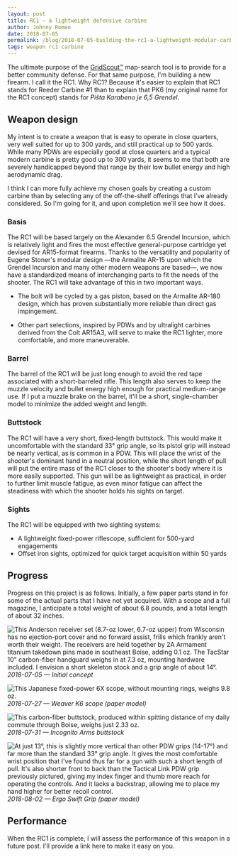 ```yaml
---
layout: post
title: RC1 — a lightweight defensive carbine
author: Johnny Romeo
date: 2018-07-05
permalink: /blog/2018-07-05-building-the-rc1-a-lightweight-modular-carbine
tags: weapon rc1 carbine
---
```


The ultimate purpose of the [GridScout™][gridscout] map-search tool is to
provide for a better community defense. For that same purpose, I'm building a
new firearm. I call it the RC1. Why RC1? Because it's easier to explain that
RC1 stands for Reeder Carbine #1 than to explain that PK6 (my original name for
the RC1 concept) stands for _Piŝta Karabeno je 6,5 Grendel_.

## Weapon design
My intent is to create a weapon that is easy to operate in close quarters, very
well suited for up to 300 yards, and still practical up to 500 yards. While
many PDWs are especially good at close quarters and a typical modern carbine is
pretty good up to 300 yards, it seems to me that both are severely handicapped
beyond that range by their low bullet energy and high aerodynamic drag.

I think I can more fully achieve my chosen goals by creating a custom carbine
than by selecting any of the off-the-shelf offerings that I've already
considered. So I'm going for it, and upon completion we'll see how it does.

### Basis
The RC1 will be based largely on the Alexander 6.5 Grendel Incursion, which is
relatively light and fires the most effective general-purpose cartridge yet
devised for AR15-format firearms. Thanks to the versatility and popularity of
Eugene Stoner's modular design —the Armalite AR-15 upon which the Grendel
Incursion and many other modern weapons are based—, we now have a standardized
means of interchanging parts to fit the needs of the shooter. The RC1 will take
advantage of this in two important ways.

- The bolt will be cycled by a gas piston, based on the Armalite AR-180 design,
  which has proven substantially more reliable than direct gas impingement.

- Other part selections, inspired by PDWs and by ultralight carbines derived
  from the Colt AR15A3, will serve to make the RC1 lighter, more comfortable,
  and more maneuverable.

### Barrel
The barrel of the RC1 will be just long enough to avoid the red tape associated
with a short-barreled rifle. This length also serves to keep the muzzle
velocity and bullet energy high enough for practical medium-range use. If I put
a muzzle brake on the barrel, it'll be a short, single-chamber model to
minimize the added weight and length.

### Buttstock
The RC1 will have a very short, fixed-length buttstock. This would make it
uncomfortable with the standard 33° grip angle, so its pistol grip will instead
be nearly vertical, as is common in a PDW. This will place the wrist of the
shooter's dominant hand in a neutral position, while the short length of pull
will put the entire mass of the RC1 closer to the shooter's body where it is
more easily supported. This gun will be as lightweight as practical, in order
to further limit muscle fatigue, as even minor fatigue can affect the
steadiness with which the shooter holds his sights on target.

### Sights
The RC1 will be equipped with two sighting systems:
- A lightweight fixed-power riflescope, sufficient for 500-yard engagements
- Offset iron sights, optimized for quick target acquisition within 50 yards

## Progress
Progress on this project is as follows. Initially, a few paper parts stand in
for some of the actual parts that I have not yet acquired. With a scope and a
full magazine, I anticipate a total weight of about 6.8 pounds, and a total
length of about 32 inches.

![This Anderson receiver set (8.7-oz lower, 6.7-oz upper) from Wisconsin has no
ejection-port cover and no forward assist, frills which frankly aren't worth
their weight. The receivers are held together by 2A Armament titanium takedown
pins made in southeast Boise, adding 0.1 oz. The TacStar 10" carbon-fiber
handguard weighs in at 7.3 oz, mounting hardware included. I envision a short
skeleton stock and a grip angle of about 14°.][2018-07-05]
*2018-07-05 — Initial concept*

![This Japanese fixed-power 6X scope, without mounting rings, weighs 9.8
oz.][2018-07-27]
*2018-07-27 — Weaver K6 scope (paper model)*

![This carbon-fiber buttstock, produced within spitting distance of my daily
commute through Boise, weighs just 2.33 oz.][2018-07-31]
*2018-07-31 — Incognito Arms buttstock*

![At just 13°, this is slightly more vertical than other PDW grips (14-17°) and
far more than the standard 33° grip angle. It gives the most comfortable wrist
position that I've found thus far for a gun with such a short length of pull.
It's also shorter front to back than the Tactical Link PDW grip previously
pictured, giving my index finger and thumb more reach for operating the
controls. And it lacks a backstrap, allowing me to place my hand higher for
better recoil control.][2018-08-02]
*2018-08-02 — Ergo Swift Grip (paper model)*

## Performance
When the RC1 is complete, I will assess the performance of this weapon in a
future post. I'll provide a link here to make it easy on you.


[gridscout]:  /
[2018-07-05]: ../images/rc1-concept-2018-07-05.jpg
[2018-07-27]: ../images/rc1-concept-2018-07-27.jpg
[2018-07-31]: ../images/rc1-concept-2018-07-31.jpg
[2018-08-02]: ../images/rc1-concept-2018-08-02.jpg

